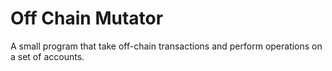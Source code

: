 # Off Chain Mutator

A small program that take off-chain transactions and perform operations on a set of accounts.